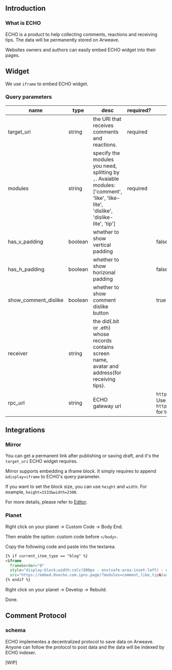 ## Introduction

### What is ECHO

ECHO is a product to help collecting comments, reactions and receiving tips. The data will be permanently stored on Arweave.

Websites owners and authors can easily embed ECHO widget into their pages.

## Widget


We use `iframe` to embed ECHO widget.

### Query parameters

| name  |  type | desc | required?  | default  |  
|---|---|---|---|---|
| target_uri  | string  | the URI that receives comments and reactions. | required  |   |   |
| modules | string | specify the modules you need, splitting by `,`. Avaiable modules: ['comment', 'like', 'like-lite', 'dislike', 'dislike-lite', 'tip'] | required | | |
| has_v_padding | boolean | whether to show vertical padding  |  |false |   
| has_h_padding  | boolean  | whether to show horizonal padding  |  | false  |   
| show_comment_dislike | boolean | whether to show comment dislike button |  | true | 
| receiver | string | the did(.bit or .eth) whose records contains screen name, avatar and address(for receiving tips). |  | |
| rpc_url | string | ECHO gateway url  | | `https://node1.0xecho.com`. Use `https://sandbox.0xecho.com` for test purpose.|


## Integrations
### Mirror

You can get a permanent link after publishing or saving draft, and it's the `target_uri` ECHO widget requires.

Mirror supports embedding a iframe block. It simply requires to append `&display=iframe` to ECHO's query parameter.

If you want to set the block size, you can use `height` and `width`. For example, `height=1533&width=2300`.

For more details, please refer to [Editor](https://mirror.xyz/dashboard/guide/editor).

### Planet

Right click on your planet ->  Custom Code -> Body End.

Then enable the option: custom code before `</body>`.

Copy the following code and paste into the textarea.

  ``` html
  {% if current_item_type == "blog" %}
  <iframe 
    frameborder="0"
    style="display:block;width:calc(800px - env(safe-area-inset-left) - env(safe-area-inset-left));height:600px;margin: 0 auto;"
    src="https://embed.0xecho.com.ipns.page/?modules=comment,like,tip&target_uri=dweb/ipns/{{ planet_ipns }}/{{ article.id }}&receiver=0xecho.bit"></iframe>
  {% endif %}
  ```

Right click on your planet -> Develop -> Rebuild.

Done.

## Comment Protocol

### schema

ECHO implementes a decentralized protocol to save data on Arweave. Anyone can follow the protocol to post data and the data will be indexed by ECHO indexer.

[WIP]